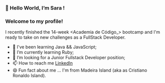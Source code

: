 ### 👋 Hello World, I’m Sara !
### Welcome to my profile!

I recently finished the 14-week <Academia de Código_> bootcamp and I'm ready to take on new challenges as a FullStack Developer.

- 👀 I've been learning Java && JavaScript;
- 🌱 I’m currently learning Ruby;
- 💞️ I’m looking for a Junior Fullstack Developer position;
- 📫 How to reach me [LinkedIn](https://www.linkedin.com/in/sararelva/)
- 😄 Fun fact about me ... I'm from Madeira Island (aka as Cristiano Ronaldo Island).
